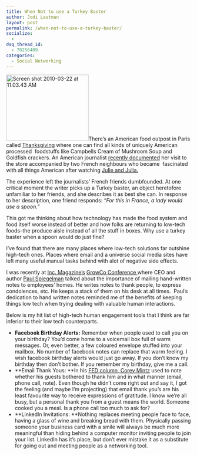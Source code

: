 ```yaml
---
title: When Not to use a Turkey Baster
author: Jodi Lastman
layout: post
permalink: /when-not-to-use-a-turkey-baster/
socialize:
  - 
dsq_thread_id:
  - 78256409
categories:
  - Social Networking
---
```

<img class="alignleft size-full wp-image-2091" title="Screen shot 2010-03-22 at 11.03.43 AM" src="http://hypenotic.com/wordpress/wp-content/uploads/2010/03/Screen-shot-2010-03-22-at-11.03.43-AM.png" alt="Screen shot 2010-03-22 at 11.03.43 AM" width="224" height="179" />There&#8217;s an American food outpost in Paris called [Thanksgiving][1] where one can find all kinds of uniquely American processed  foodstuffs like Campbells Cream of Mushroom Soup and Goldfish crackers. An American journalist [recently documented][2] her visit to the store accompanied by two French neighbours who became  fascinated with all things American after watching [Julie and Julia.][3]

The experience left the journalists&#8217; French friends dumbfounded. At one critical moment the writer picks up a Turkey baster, an object heretofore unfamiliar to her friends, and she describes it as best she can. In response to her description, one friend responds: &#8220;*For this in France, a lady would use a spoon.&#8221;*

This got me thinking about how technology has made the food system and food itself worse instead of better and how folks are returning to low-tech foods&#8211;the produce aisle instead of all the stuff in boxes. Why use a turkey baster when a spoon would do just fine?

I&#8217;ve found that there are many places where low-tech solutions far outshine high-tech ones. Places where email and a universe social media sites have left many useful manual tasks behind with alot of negative side effects.

I was recently at [Inc. Magazine&#8217;s][4] [GrowCo Conference ][5]where CEO and author [Paul Spiegelman][6] talked about the importance of mailing hand-written notes to employees&#8217; homes. He writes notes to thank people, to express condolences, etc. He keeps a stack of them on his desk at all times.  Paul&#8217;s dedication to hand written notes reminded me of the benefits of keeping things low tech when trying dealing with valuable human interactions.

Below is my hit list of high-tech human engagement tools that I think are far inferior to their low tech counterparts.

*   **Facebook Birthday Alerts:** Remember when people used to call you on your birthday? You&#8217;d come home to a voicemail box full of warm messages. Or, even better, a few coloured envelope stuffed into your mailbox. No number of facebook notes can replace that warm feeling. I wish facebook birthday alerts would just go away. If you don&#8217;t know my birthday then don&#8217;t bother. If you remember my birthday, give me a call.
*   **Email Thank Yous: **In his [FED column, Corey Mintz][7] used to note whether his guests bothered to thank him and in what manner (email, phone call, note). Even though he didn&#8217;t come right out and say it, I got the feeling (and maybe I&#8217;m projecting) that email thank you&#8217;s are his least favourite way to receive expressions of gratitude. I know we&#8217;re all busy, but a personal thank you from a guest means the world. Someone cooked you a meal. Is a phone call too much to ask for?
*   **LinkedIn Invitations: **Nothing replaces meeting people face to face, having a glass of wine and breaking bread with them. Physically passing someone your business card with a smile will always be much more meaningful than hiding behind a computer monitor inviting people to join your list. LinkedIn has it&#8217;s place, but don&#8217;t ever mistake it as a substitute for going out and meeting people as a networking tool.

 [1]: http://www.thanksgivingparis.com/
 [2]: http://www.chicagotribune.com/travel/sc-trav-0309-french-translation-20100309,0,1103780.story
 [3]: http://www.imdb.com/title/tt1135503/
 [4]: http://www.inc.com/
 [5]: http://www.facebook.com/Inc?v=app_7146470109
 [6]: http://www.whyiseveryonesmiling.com/author.html
 [7]: http://porkosity.blogspot.com/